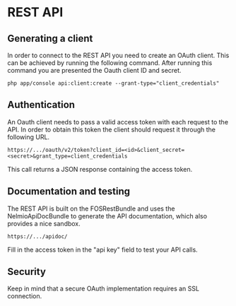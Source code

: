 # REST API

## Generating a client

In order to connect to the REST API you need to create an OAuth client. This
can be achieved by running the following command. After running this command
you are presented the Oauth client ID and secret.

    php app/console api:client:create --grant-type="client_credentials"

## Authentication

An Oauth client needs to pass a valid access token with each request to the
API. In order to obtain this token the client should request it through the
following URL.

    https://.../oauth/v2/token?client_id=<id>&client_secret=<secret>&grant_type=client_credentials

This call returns a JSON response containing the access token.

## Documentation and testing

The REST API is built on the FOSRestBundle and uses the NelmioApiDocBundle to
generate the API documentation, which also provides a nice sandbox.

    https://.../apidoc/

Fill in the access token in the "api key" field to test your API calls.

## Security

Keep in mind that a secure OAuth implementation requires an SSL connection.
